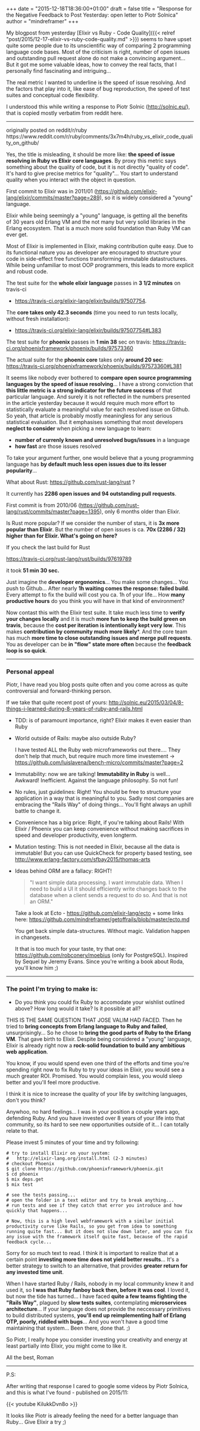 +++
date = "2015-12-18T18:36:00+01:00"
draft = false
title = "Response for the Negative Feedback to Post Yesterday: open letter to Piotr Solnica"
author = "mindreframer"
+++


My blogpost from yesterday [Elixir vs Ruby - Code Quality]({{< relref "post/2015/12-17-elixir-vs-ruby-code-quality.md" >}}) seems to have upset quite some people due to its unscientific way of comparing 2 programming language code bases. Most of the criticism is right, number of open issues and outstanding pull request alone do not make a convincing argument... But it got me some valuable ideas, how to convey the real facts, that I personally find fascinating and intriguing...


The real metric I wanted to underline is the speed of issue resolving. And the factors that play into it, like ease of bug reproduction, the speed of test suites and conceptual code flexibility.

I understood this while writing a response to Piotr Solnic (http://solnic.eu/), that is copied mostly verbatim from reddit here.

<hr>
<quote>
originally posted on reddit/r/ruby
  https://www.reddit.com/r/ruby/comments/3x7m4h/ruby_vs_elixir_code_quality_on_github/
</quote>



Yes, the title is misleading, it should be more like: **the speed of issue resolving in Ruby vs Elixir core languages**. By proxy this metric says something about the quality of code, but it is not directly "quality of code". It's hard to give precise metrics for "quality"... You start to understand quality when you interact with the object in question.



First commit to Elixir was in 2011/01 (https://github.com/elixir-lang/elixir/commits/master?page=289), so it is widely considered a "young" language.


Elixir while being seemingly a "young" language, is getting all the benefits of 30 years old Erlang VM and the not many but very solid libraries in the Erlang ecosystem. That is a much more solid foundation than Ruby VM can ever get.

Most of Elixir is implemented in Elixir, making contribution quite easy. Due to its functional nature you as developer are encouraged to structure your code in side-effect free functions transforming immutable datastructures. While being unfamiliar to most OOP programmers, this leads to more explicit and robust code.

The test suite for the **whole elixir language** passes in **3 1/2 minutes** on travis-ci
  - https://travis-ci.org/elixir-lang/elixir/builds/97507754.

The **core takes only 42.3 seconds** (time you need to run tests locally, without fresh installation):
  - https://travis-ci.org/elixir-lang/elixir/builds/97507754#L383

The test suite for **phoenix** passes in **1 min 38** sec on travis:
  https://travis-ci.org/phoenixframework/phoenix/builds/97573360

The actual suite for the **phoenix core** takes only **around 20 sec**:
  https://travis-ci.org/phoenixframework/phoenix/builds/97573360#L381


It seems like nobody ever bothered to **compare open source programming languages by the speed of issue resolving**... I have a strong conviction that **this little metric is a strong indicator for the future success** of that particular language. And surely it is not reflected in the numbers presented in the article yesterday because it would require much more effort to statistically evaluate a meaningful value for each resolved issue on Github. So yeah, that article is probably mostly meaningless for any serious statistical evaluation. But it emphasises something that most developers **neglect to consider** when picking a new language to learn:

- **number of currenly known and unresolved bugs/issues** in a language
- **how fast** are those issues resolved


To take your argument further, one would believe that a young programming language has **by default much less open issues due to its lesser popularity**...

What about Rust: https://github.com/rust-lang/rust ?

It currently has **2286 open issues and 94 outstanding pull requests**.

First commit is from 2010/06 (https://github.com/rust-lang/rust/commits/master?page=1395), only 6 months older than Elixir.

Is Rust more popular? If we consider the number of stars, it is **3x more popular than Elixir**. But the number of open issues is ca. **70x (2286 / 32) higher than for Elixir. What's going on here?**


If you check the last build for Rust

  https://travis-ci.org/rust-lang/rust/builds/97619789

it took **51 min 30 sec.**


Just imagine the **developer ergonomics**... You make some changes... You push to Github... After nearly **1h waiting comes the response: failed build**. Every attempt to fix the build will cost you ca. 1h of your life... How **many productive hours** do you think you will have in that kind of environment?


Now contast this with the Elixir test suite. It take much less time to **verify your changes locally** and it is much **more fun to keep the build green on travis**, because the **cost per iteration is intentionally kept very low**. This makes **contribution by community much more likely***. And the core team has much **more time to close outstanding issues and merge pull requests**. You as developer can be **in "flow" state more often** because the **feedback loop is so quick**.

<hr>

### Personal appeal

Piotr, I have read you blog posts quite often and you come across as quite controversial and forward-thinking person.

If we take that quite recent post of yours:
  http://solnic.eu/2015/03/04/8-things-i-learned-during-8-years-of-ruby-and-rails.html



- TDD: is of paramount importance, right? Elixir makes it even easier than Ruby

- World outside of Rails:  maybe also outside Ruby?

   I have tested ALL the Ruby web microframeworks out there.... They don't help that much, but require much more time investement -> https://github.com/luislavena/bench-micro/commits/master?page=2

- Immutability: now we are talking! **Immutability in Ruby** is well... Awkward! Inefficient. Against the language philosophy. So not fun!

- No rules, just guidelines: Right! You should be free to structure your application in a way that is meaningful to you. Sadly most companies are embracing the "Rails Way" of doing things... You'll fight always an uphill battle to change it.

- Convenience has a big price: Right, if you're talking about Rails! With Elixir / Phoenix you can keep convenience without making sacrifices in speed and developer productivity, even longterm.

- Mutation testing: This is not needed in Elixir, because all the data is immutable! But you can use QuickCheck for property based testing, see http://www.erlang-factory.com/sfbay2015/thomas-arts


- Ideas behind ORM are a fallacy: RIGHT!

  >"I want simple data processing. I want immutable data. When I need to build a UI it should efficiently write changes back to the database when a client sends a request to do so. And that is not an ORM."

  Take a look at Ecto - https://github.com/elixir-lang/ecto + some links here: https://github.com/mindreframer/getoffrails/blob/master/ecto.md

  You get back simple data-structures. Without magic. Validation happen in changesets.


  It that is too much for your taste, try that one:
    https://github.com/robconery/moebius (only for PostgreSQL). Inspired by Sequel by Jeremy Evans. Since you're writing a book about Roda, you'll know him ;)

<hr>

### The point I'm trying to make is:

  - Do you think you could fix Ruby to accomodate your wishlist outlined above? How long would it take? Is it possible at all?

THIS IS THE SAME QUESTION THAT JOSE VALIM HAD FACED. Then he tried to **bring concepts from Erlang language to Ruby and failed**, unsurprisingly...
So he chose to **bring the good parts of Ruby to the Erlang VM**. That gave birth to Elixir. Despite being considered a "young" language, Elixir is already right now a **rock-solid foundation to build any ambitious web application**.


You know, if you would spend even one third of the efforts and time you're spending right now to fix Ruby to try your ideas in Elixir, you would see a much greater ROI. Promised. You would complain less, you would sleep better and you'll feel more productive.

I think it is nice to increase the quality of your life by switching languages, don't you think?


Anywhoo, no hard feelings... I was in your position a couple years ago, defending Ruby. And you have invested over 8 years of your life into that community, so its hard to see new opportunities outside of it... I can totally relate to that.

Please invest 5 minutes of your time and try following:
  ```text
  # try to install Elixir on your system:
  #   http://elixir-lang.org/install.html (2-3 minutes)
  # checkout Phoenix
  $ git clone https://github.com/phoenixframework/phoenix.git
  $ cd phoenix
  $ mix deps.get
  $ mix test

  # see the tests passing...
  # open the folder in a text editor and try to break anything...
  # run tests and see if they catch that error you introduce and how quickly that happens...

  # Now, this is a high level webframework with a similar initial productivity curve like Rails, so you get from idea to something running quite fast... But it does not slow down later, and you can fix any issue with the framework itself quite fast, because of the rapid feedback cycle...

  ```



Sorry for so much text to read. I think it is important to realize that at a certain point **investing more time does not yield better results**... It's a better strategy to switch to an alternative, that provides **greater return for any invested time unit**.


When I have started Ruby / Rails, nobody in my local community knew it and used it, so **I was that Ruby fanboy back then, before it was cool**. I loved it, but now the tide has turned... I have faced **quite a few teams fighting the "Rails Way"**, plagued by **slow tests suites**, contemplating **microservices architecture**... If your language does not provide the neccessary primitives to build distributed systems, **you'll end up reimplementing half of Erlang OTP, poorly, riddled with bugs**... And you won't have a good time maintaining that system... Been there, done that. ;)


So Piotr, I really hope you consider investing your creativity and energy at least partially into Elixir, you might come to like it.


All the best, Roman



<hr>

P.S:

After writing that response I cared to google some videos by Piotr Solnica, and this is what I've found - published on 2015/11:



{{< youtube KiIukkDvn8o >}}

It looks like Piotr is already feeling the need for a better language than Ruby... Give Elixir a try ;)
